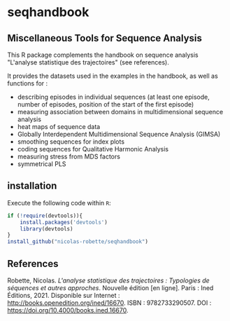 # seqhandbook

## Miscellaneous Tools for Sequence Analysis

This R package complements the handbook on sequence analysis "L'analyse statistique des trajectoires" (see references).

It provides the datasets used in the examples in the handbook, as well as functions for :

* describing episodes in individual sequences (at least one episode, number of episodes, position of the start of the first episode)
* measuring association between domains in multidimensional sequence analysis
* heat maps of sequence data
* Globally Interdependent Multidimensional Sequence Analysis (GIMSA)
* smoothing sequences for index plots
* coding sequences for Qualitative Harmonic Analysis
* measuring stress from MDS factors
* symmetrical PLS


## installation

Execute the following code within `R`:

``` r
if (!require(devtools)){
    install.packages('devtools')
    library(devtools)
}
install_github("nicolas-robette/seqhandbook")
```

## References

Robette, Nicolas. *L'analyse statistique des trajectoires : Typologies de séquences et autres approches*. Nouvelle édition [en ligne]. Paris : Ined Éditions, 2021. Disponible sur Internet : <http://books.openedition.org/ined/16670>. ISBN : 9782733290507. DOI : https://doi.org/10.4000/books.ined.16670.